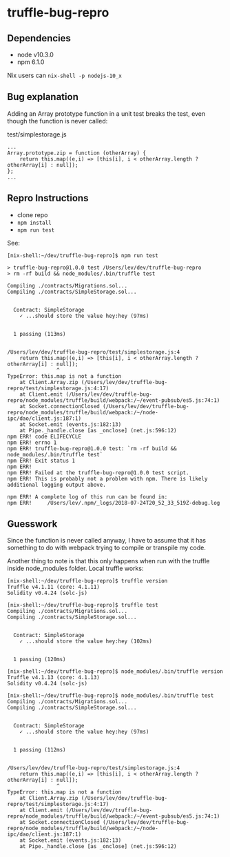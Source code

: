 # truffle-bug-repro

## Dependencies

* node v10.3.0
* npm 6.1.0

Nix users can `nix-shell -p nodejs-10_x`

## Bug explanation
Adding an Array prototype function in a unit test breaks the test, even though the function is never called:

test/simplestorage.js
```
...
Array.prototype.zip = function (otherArray) {
    return this.map((e,i) => [this[i], i < otherArray.length ? otherArray[i] : null]);
};
...
```

## Repro Instructions

* clone repo
* `npm install`
* `npm run test`

See:

```
[nix-shell:~/dev/truffle-bug-repro]$ npm run test

> truffle-bug-repro@1.0.0 test /Users/lev/dev/truffle-bug-repro
> rm -rf build && node_modules/.bin/truffle test

Compiling ./contracts/Migrations.sol...
Compiling ./contracts/SimpleStorage.sol...


  Contract: SimpleStorage
    ✓ ...should store the value hey:hey (97ms)


  1 passing (113ms)


/Users/lev/dev/truffle-bug-repro/test/simplestorage.js:4
    return this.map((e,i) => [this[i], i < otherArray.length ? otherArray[i] : null]);
                ^
TypeError: this.map is not a function
    at Client.Array.zip (/Users/lev/dev/truffle-bug-repro/test/simplestorage.js:4:17)
    at Client.emit (/Users/lev/dev/truffle-bug-repro/node_modules/truffle/build/webpack:/~/event-pubsub/es5.js:74:1)
    at Socket.connectionClosed (/Users/lev/dev/truffle-bug-repro/node_modules/truffle/build/webpack:/~/node-ipc/dao/client.js:187:1)
    at Socket.emit (events.js:182:13)
    at Pipe._handle.close [as _onclose] (net.js:596:12)
npm ERR! code ELIFECYCLE
npm ERR! errno 1
npm ERR! truffle-bug-repro@1.0.0 test: `rm -rf build && node_modules/.bin/truffle test`
npm ERR! Exit status 1
npm ERR!
npm ERR! Failed at the truffle-bug-repro@1.0.0 test script.
npm ERR! This is probably not a problem with npm. There is likely additional logging output above.

npm ERR! A complete log of this run can be found in:
npm ERR!     /Users/lev/.npm/_logs/2018-07-24T20_52_33_519Z-debug.log
```

## Guesswork

Since the function is never called anyway, I have to assume that it has something to do with webpack trying to compile or transpile my code.

Another thing to note is that this only happens when run with the truffle inside node_modules folder. Local truffle works:

```
[nix-shell:~/dev/truffle-bug-repro]$ truffle version
Truffle v4.1.11 (core: 4.1.11)
Solidity v0.4.24 (solc-js)

[nix-shell:~/dev/truffle-bug-repro]$ truffle test
Compiling ./contracts/Migrations.sol...
Compiling ./contracts/SimpleStorage.sol...


  Contract: SimpleStorage
    ✓ ...should store the value hey:hey (102ms)


  1 passing (120ms)

[nix-shell:~/dev/truffle-bug-repro]$ node_modules/.bin/truffle version
Truffle v4.1.13 (core: 4.1.13)
Solidity v0.4.24 (solc-js)

[nix-shell:~/dev/truffle-bug-repro]$ node_modules/.bin/truffle test
Compiling ./contracts/Migrations.sol...
Compiling ./contracts/SimpleStorage.sol...


  Contract: SimpleStorage
    ✓ ...should store the value hey:hey (97ms)


  1 passing (112ms)


/Users/lev/dev/truffle-bug-repro/test/simplestorage.js:4
    return this.map((e,i) => [this[i], i < otherArray.length ? otherArray[i] : null]);
                ^
TypeError: this.map is not a function
    at Client.Array.zip (/Users/lev/dev/truffle-bug-repro/test/simplestorage.js:4:17)
    at Client.emit (/Users/lev/dev/truffle-bug-repro/node_modules/truffle/build/webpack:/~/event-pubsub/es5.js:74:1)
    at Socket.connectionClosed (/Users/lev/dev/truffle-bug-repro/node_modules/truffle/build/webpack:/~/node-ipc/dao/client.js:187:1)
    at Socket.emit (events.js:182:13)
    at Pipe._handle.close [as _onclose] (net.js:596:12)
```

